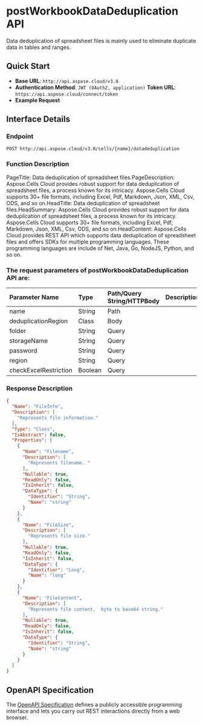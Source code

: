 # **postWorkbookDataDeduplication API**

Data deduplication of spreadsheet files is mainly used to eliminate duplicate data in tables and ranges. 

## **Quick Start**

- **Base URL**: `http://api.aspose.cloud/v3.0`
- **Authentication Method**: `JWT (OAuth2, application)`  **Token URL**: `https://api.aspose.cloud/connect/token`
- **Example Request** 
<script src="https://gist.github.com/aspose-cells-cloud-gists/8a5b324fdf3e574dbd747c1a1e24b05d.js?file=Example30_PostWorkbookDataDeduplication.cs"></script>

## **Interface Details**

### **Endpoint** 

```
POST http://api.aspose.cloud/v3.0/cells/{name}/datadeduplication
```

### **Function Description**
PageTitle: Data deduplication of spreadsheet files.PageDescription: Aspose.Cells Cloud provides robust support for data deduplication of spreadsheet files, a process known for its intricacy.  Aspose.Cells Cloud supports 30+ file formats, including Excel, Pdf, Markdown, Json, XML, Csv, ODS, and so on.HeadTitle: Data deduplication of spreadsheet files.HeadSummary: Aspose.Cells Cloud provides robust support for data deduplication of spreadsheet files, a process known for its intricacy. Aspose.Cells Cloud supports 30+ file formats, including Excel, Pdf, Markdown, Json, XML, Csv, ODS, and so on.HeadContent: Aspose.Cells Cloud provides REST API which supports data deduplication of spreadsheet files and offers SDKs for multiple programming languages. These programming languages are include of Net, Java, Go, NodeJS, Python, and so on.

### The request parameters of **postWorkbookDataDeduplication** API are: 

| Parameter Name | Type | Path/Query String/HTTPBody | Description | 
| :- | :- | :- |:- | 
|name|String|Path||
|deduplicationRegion|Class|Body||
|folder|String|Query||
|storageName|String|Query||
|password|String|Query||
|region|String|Query||
|checkExcelRestriction|Boolean|Query||


### **Response Description**
```json
{
  "Name": "FileInfo",
  "Description": [
    "Represents file information."
  ],
  "Type": "Class",
  "IsAbstract": false,
  "Properties": [
    {
      "Name": "Filename",
      "Description": [
        "Represents filename. "
      ],
      "Nullable": true,
      "ReadOnly": false,
      "IsInherit": false,
      "DataType": {
        "Identifier": "String",
        "Name": "string"
      }
    },
    {
      "Name": "FileSize",
      "Description": [
        "Represents file size."
      ],
      "Nullable": true,
      "ReadOnly": false,
      "IsInherit": false,
      "DataType": {
        "Identifier": "Long",
        "Name": "long"
      }
    },
    {
      "Name": "FileContent",
      "Description": [
        "Represents file content,  byte to base64 string."
      ],
      "Nullable": true,
      "ReadOnly": false,
      "IsInherit": false,
      "DataType": {
        "Identifier": "String",
        "Name": "string"
      }
    }
  ]
}
```

## OpenAPI Specification

The [OpenAPI Specification](https://reference.aspose.cloud/cells/#/DataProcessingController/PostWorkbookDataDeduplication) defines a publicly accessible programming interface and lets you carry out REST interactions directly from a web browser.

